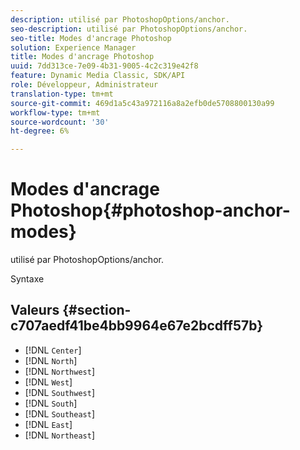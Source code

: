 ```yaml
---
description: utilisé par PhotoshopOptions/anchor.
seo-description: utilisé par PhotoshopOptions/anchor.
seo-title: Modes d'ancrage Photoshop
solution: Experience Manager
title: Modes d'ancrage Photoshop
uuid: 7dd313ce-7e09-4b31-9005-4c2c319e42f8
feature: Dynamic Media Classic, SDK/API
role: Développeur, Administrateur
translation-type: tm+mt
source-git-commit: 469d1a5c43a972116a8a2efb0de5708800130a99
workflow-type: tm+mt
source-wordcount: '30'
ht-degree: 6%

---
```



# Modes d&#39;ancrage Photoshop{#photoshop-anchor-modes}

utilisé par PhotoshopOptions/anchor.

Syntaxe

## Valeurs {#section-c707aedf41be4bb9964e67e2bcdff57b}

* [!DNL `Center`]
* [!DNL `North`]
* [!DNL `Northwest`]
* [!DNL `West`]
* [!DNL `Southwest`]
* [!DNL `South`]
* [!DNL `Southeast`]
* [!DNL `East`]
* [!DNL `Northeast`]

